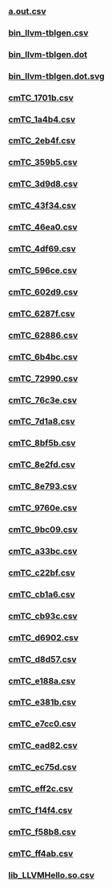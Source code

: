 ### [a.out.csv](a.out.csv)
### [bin_llvm-tblgen.csv](bin_llvm-tblgen.csv)
### [bin_llvm-tblgen.dot](bin_llvm-tblgen.dot)
### [bin_llvm-tblgen.dot.svg](bin_llvm-tblgen.dot.svg)
### [cmTC_1701b.csv](cmTC_1701b.csv)
### [cmTC_1a4b4.csv](cmTC_1a4b4.csv)
### [cmTC_2eb4f.csv](cmTC_2eb4f.csv)
### [cmTC_359b5.csv](cmTC_359b5.csv)
### [cmTC_3d9d8.csv](cmTC_3d9d8.csv)
### [cmTC_43f34.csv](cmTC_43f34.csv)
### [cmTC_46ea0.csv](cmTC_46ea0.csv)
### [cmTC_4df69.csv](cmTC_4df69.csv)
### [cmTC_596ce.csv](cmTC_596ce.csv)
### [cmTC_602d9.csv](cmTC_602d9.csv)
### [cmTC_6287f.csv](cmTC_6287f.csv)
### [cmTC_62886.csv](cmTC_62886.csv)
### [cmTC_6b4bc.csv](cmTC_6b4bc.csv)
### [cmTC_72990.csv](cmTC_72990.csv)
### [cmTC_76c3e.csv](cmTC_76c3e.csv)
### [cmTC_7d1a8.csv](cmTC_7d1a8.csv)
### [cmTC_8bf5b.csv](cmTC_8bf5b.csv)
### [cmTC_8e2fd.csv](cmTC_8e2fd.csv)
### [cmTC_8e793.csv](cmTC_8e793.csv)
### [cmTC_9760e.csv](cmTC_9760e.csv)
### [cmTC_9bc09.csv](cmTC_9bc09.csv)
### [cmTC_a33bc.csv](cmTC_a33bc.csv)
### [cmTC_c22bf.csv](cmTC_c22bf.csv)
### [cmTC_cb1a6.csv](cmTC_cb1a6.csv)
### [cmTC_cb93c.csv](cmTC_cb93c.csv)
### [cmTC_d6902.csv](cmTC_d6902.csv)
### [cmTC_d8d57.csv](cmTC_d8d57.csv)
### [cmTC_e188a.csv](cmTC_e188a.csv)
### [cmTC_e381b.csv](cmTC_e381b.csv)
### [cmTC_e7cc0.csv](cmTC_e7cc0.csv)
### [cmTC_ead82.csv](cmTC_ead82.csv)
### [cmTC_ec75d.csv](cmTC_ec75d.csv)
### [cmTC_eff2c.csv](cmTC_eff2c.csv)
### [cmTC_f14f4.csv](cmTC_f14f4.csv)
### [cmTC_f58b8.csv](cmTC_f58b8.csv)
### [cmTC_ff4ab.csv](cmTC_ff4ab.csv)
### [lib_LLVMHello.so.csv](lib_LLVMHello.so.csv)
